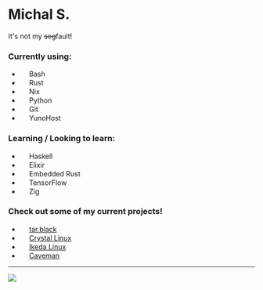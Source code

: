 # Michal S.
It's not my ~~seg~~fault!

### Currently using:

- <img src="https://cdn.jsdelivr.net/gh/devicons/devicon/icons/bash/bash-original.svg" height=15/> Bash
- <img src="https://rustacean.net/assets/cuddlyferris.svg" width=15/> Rust
- <img src="https://cdn.jsdelivr.net/gh/devicons/devicon/icons/nixos/nixos-original.svg" height=15/> Nix
- <img src="https://cdn.jsdelivr.net/gh/devicons/devicon/icons/python/python-original.svg" height=15/> Python
- <img src="https://cdn.jsdelivr.net/gh/devicons/devicon/icons/git/git-original.svg" height=15/> Git
- <img src="https://cdn.jsdelivr.net/gh/devicons/devicon/icons/yunohost/yunohost-original.svg" height=15/> YunoHost

### Learning / Looking to learn:

- <img src="https://cdn.jsdelivr.net/gh/devicons/devicon/icons/haskell/haskell-original.svg" height=15/> Haskell
- <img src="https://cdn.jsdelivr.net/gh/devicons/devicon/icons/elixir/elixir-original.svg" height=15/> Elixir
- <img src="https://rustacean.net/assets/corro.svg" width=15/> Embedded Rust
- <img src="https://cdn.jsdelivr.net/gh/devicons/devicon/icons/tensorflow/tensorflow-original.svg" height=15/> TensorFlow
- <img src="https://cdn.jsdelivr.net/gh/devicons/devicon/icons/zig/zig-original.svg" height=15/> Zig

### Check out some of my current projects!

- <img src="https://cdn.jsdelivr.net/gh/devicons/devicon/icons/yunohost/yunohost-original.svg" height=15/> [tar.black](https://tar.black) 
- <img src="https://getcryst.al/site/assets/other/logo.png" width=15/> [Crystal Linux](https://getcryst.al)
- <img src="https://raw.githubusercontent.com/ikeda-linux/ikeda/main/ikeda.png" height=15/> [Ikeda Linux](https://ikeda.systems)
- <img src="https://cdn.jsdelivr.net/gh/devicons/devicon/icons/python/python-original.svg" height=15/> [Caveman](https://github.com/Codealchemi/Caveman)

<!-- 
If you're reading this, hi!
-->

---


![](blm.png)
